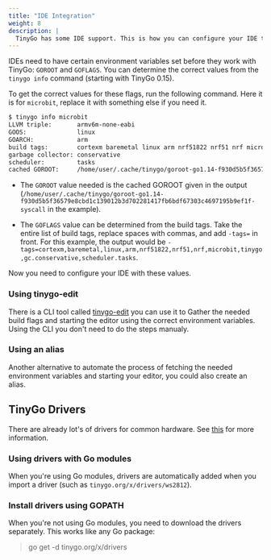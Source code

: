 ```yaml
---
title: "IDE Integration"
weight: 8
description: |
  TinyGo has some IDE support. This is how you can configure your IDE to recognize the machine package.
---
```


IDEs need to have certain environment variables set before they work with TinyGo: `GOROOT` and `GOFLAGS`. You can determine the correct values from the `tinygo info` command (starting with TinyGo 0.15).

To get the correct values for these flags, run the following command. Here it is for `microbit`, replace it with something else if you need it.
    
```bash
$ tinygo info microbit
LLVM triple:       armv6m-none-eabi
GOOS:              linux
GOARCH:            arm
build tags:        cortexm baremetal linux arm nrf51822 nrf51 nrf microbit tinygo gc.conservative scheduler.tasks
garbage collector: conservative
scheduler:         tasks
cached GOROOT:     /home/user/.cache/tinygo/goroot-go1.14-f930d5b5f36579e8cbd1c139012b3d702281417fb6bdf67303c4697195b9ef1f-syscall
```

  * The `GOROOT` value needed is the cached GOROOT given in the output (`/home/user/.cache/tinygo/goroot-go1.14-f930d5b5f36579e8cbd1c139012b3d702281417fb6bdf67303c4697195b9ef1f-syscall` in the example).

  * The `GOFLAGS` value can be determined from the build tags. Take the entire list of build tags, replace spaces with commas, and add `-tags=` in front. For this example, the output would be `-tags=cortexm,baremetal,linux,arm,nrf51822,nrf51,nrf,microbit,tinygo,gc.conservative,scheduler.tasks`.

Now you need to configure your IDE with these values.

### Using tinygo-edit

There is a CLI tool called [tinygo-edit](https://github.com/sago35/tinygo-edit) you can use it to Gather the needed build flags and starting the editor using the correct environment variables. Using the CLI you don't need to do the steps manualy.

### Using an alias

Another alternative to automate the process of fetching the needed environment variables and starting your editor, you could also create an alias.

## TinyGo Drivers

There are already lot's of drivers for common hardware. See [this](https://github.com/tinygo-org/drivers) for more information.

### Using drivers with Go modules

When you're using Go modules, drivers are automatically added when you import a driver (such as `tinygo.org/x/drivers/ws2812`).

### Install drivers using GOPATH

When you're not using Go modules, you need to download the drivers separately. This works like any Go package:

> go get -d tinygo.org/x/drivers
